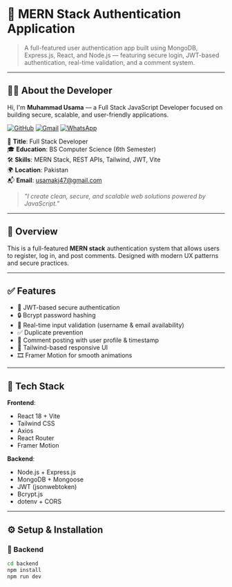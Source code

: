 # 🔐 MERN Stack Authentication Application

> A full-featured user authentication app built using MongoDB, Express.js, React, and Node.js — featuring secure login, JWT-based authentication, real-time validation, and a comment system.

---

## 👨‍💻 About the Developer

Hi, I'm **Muhammad Usama** — a Full Stack JavaScript Developer focused on building secure, scalable, and user-friendly applications.

[![GitHub](https://img.shields.io/badge/GitHub-usamakj-181717?logo=github&style=flat-square)](https://github.com/usamakj)
[![Gmail](https://img.shields.io/badge/Gmail-usamakj47@gmail.com-D14836?logo=gmail&style=flat-square)](mailto:usamakj47@gmail.com)
[![WhatsApp](https://img.shields.io/badge/WhatsApp-Chat%20Now-25D366?logo=whatsapp&style=flat-square)](https://wa.me/923164354407)

💼 **Title**: Full Stack Developer  
🎓 **Education**: BS Computer Science (6th Semester)  
🛠 **Skills**: MERN Stack, REST APIs, Tailwind, JWT, Vite  
🌍 **Location**: Pakistan  
📬 **Email**: usamakj47@gmail.com

> _"I create clean, secure, and scalable web solutions powered by JavaScript."_  

---

## 🧾 Overview

This is a full-featured **MERN stack** authentication system that allows users to register, log in, and post comments. Designed with modern UX patterns and secure practices.

---

## ✅ Features

- 🔐 JWT-based secure authentication
- 🔒 Bcrypt password hashing
- 🧾 Real-time input validation (username & email availability)
- ✅ Duplicate prevention
- 💬 Comment posting with user profile & timestamp
- 🎨 Tailwind-based responsive UI
- 🎞️ Framer Motion for smooth animations

---

## 🚀 Tech Stack

**Frontend**:
- React 18 + Vite
- Tailwind CSS
- Axios
- React Router
- Framer Motion

**Backend**:
- Node.js + Express.js
- MongoDB + Mongoose
- JWT (jsonwebtoken)
- Bcrypt.js
- dotenv + CORS

---

## ⚙️ Setup & Installation

### 🔧 Backend

```bash
cd backend
npm install
npm run dev
